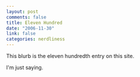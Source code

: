 ```yaml
--- 
layout: post
comments: false
title: Eleven Hundred
date: "2006-11-30"
link: false
categories: nerdliness
---
```

This blurb is the eleven hundredth entry on this site.

I'm just saying.
